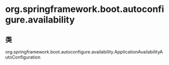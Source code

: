 # org.springframework.boot.autoconfigure.availability

## 类

org.springframework.boot.autoconfigure.availability.ApplicationAvailabilityAutoConfiguration




